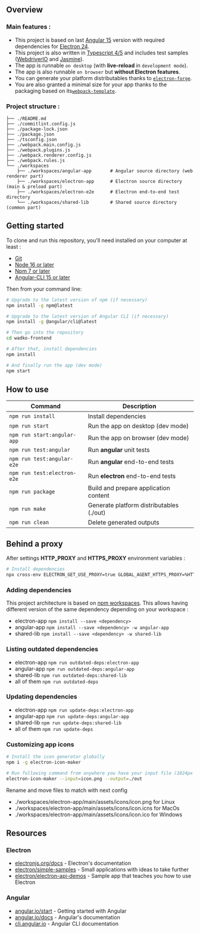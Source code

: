 ## Overview

### Main features :

- This project is based on last [Angular 15](https://angular.io/) version with required dependencies for [Electron 24](https://www.electronjs.org/).
- This project is also written in [Typescript 4/5](https://www.typescriptlang.org/) and includes test samples ([WebdriverIO](https://webdriver.io/) and [Jasmine](https://jasmine.github.io/)).
- The app is runnable `on desktop` (with **live-reload** in `development mode`).
- The app is also runnable `on browser` but **without Electron features**.
- You can generate your platform distributables thanks to [`electron-forge`](https://www.electronforge.io/).
- You are also granted a minimal size for your app thanks to the packaging based on its[`webpack-template`](https://www.electronforge.io/templates/typescript-+-webpack-template).

### Project structure :

```
├── ./README.md
├── ./commitlint.config.js
├── ./package-lock.json
├── ./package.json
├── ./tsconfig.json
├── ./webpack.main.config.js
├── ./webpack.plugins.js
├── ./webpack.renderer.config.js
├── ./webpack.rules.js
└── ./workspaces
    ├── ./workspaces/angular-app       # Angular source directory (web renderer part)
    ├── ./workspaces/electron-app      # Electron source directory (main & preload part)
    ├── ./workspaces/electron-e2e      # Electron end-to-end test directory
    └── ./workspaces/shared-lib        # Shared source directory (common part)
```

## Getting started

To clone and run this repository, you'll need installed on your computer at least :

- [Git](https://git-scm.com)
- [Node 16 or later](https://nodejs.org/en/download/)
- [Npm 7 or later](https://docs.npmjs.com/about-npm)
- [Angular-CLI 15 or later](https://angular.io/cli)

Then from your command line:

```bash
# Upgrade to the latest version of npm (if necessary)
npm install -g npm@latest

# Upgrade to the latest version of Angular CLI (if necessary)
npm install -g @angular/cli@latest

# Then go into the repository
cd wadko-frontend

# After that, install dependencies
npm install

# And finally run the app (dev mode)
npm start
```

## How to use

| Command                     | Description                              |
| --------------------------- | ---------------------------------------- |
| `npm run install`           | Install dependencies                     |
| `npm run start`             | Run the app on desktop (dev mode)        |
| `npm run start:angular-app` | Run the app on browser (dev mode)        |
| `npm run test:angular`      | Run **angular** unit tests               |
| `npm run test:angular-e2e`  | Run **angular** end-to-end tests         |
| `npm run test:electron-e2e` | Run **electron** end-to-end tests        |
| `npm run package`           | Build and prepare application content    |
| `npm run make`              | Generate platform distributables (./out) |
| `npm run clean`             | Delete generated outputs                 |

## Behind a proxy

After settings **HTTP_PROXY** and **HTTPS_PROXY** environment variables :

```bash
# Install dependencies
npx cross-env ELECTRON_GET_USE_PROXY=true GLOBAL_AGENT_HTTPS_PROXY=%HTTPS_PROXY% npm install
```

### Adding dependencies

This project architecture is based on [npm workspaces](https://docs.npmjs.com/cli/v7/using-npm/workspaces). This allows having different version of the same dependency depending on your workspace :

- electron-app
  `npm install --save <dependency>`
- angular-app
  `npm install --save <dependency> -w angular-app`
- shared-lib
  `npm install --save <dependency> -w shared-lib`

### Listing outdated dependencies

- electron-app
  `npm run outdated-deps:electron-app`
- angular-app
  `npm run outdated-deps:angular-app`
- shared-lib
  `npm run outdated-deps:shared-lib`
- all of them
  `npm run outdated-deps`

### Updating dependencies

- electron-app
  `npm run update-deps:electron-app`
- angular-app
  `npm run update-deps:angular-app`
- shared-lib
  `npm run update-deps:shared-lib`
- all of them
  `npm run update-deps`

### Customizing app icons

```bash
# Install the icon generator globally
npm i -g electron-icon-maker

# Run following command from anywhere you have your input file (1024px at least) to generate platforms icons
electron-icon-maker --input=icon.png --output=./out
```

Rename and move files to match with next config

- ./workspaces/electron-app/main/assets/icons/icon.png for Linux
- ./workspaces/electron-app/main/assets/icons/icon.icns for MacOs
- ./workspaces/electron-app/main/assets/icons/icon.ico for Windows

## Resources

### Electron

- [electronjs.org/docs](https://electronjs.org/docs) - Electron's documentation
- [electron/simple-samples](https://github.com/electron/simple-samples) - Small applications with ideas to take further
- [electron/electron-api-demos](https://github.com/electron/electron-api-demos) - Sample app that teaches you how to use Electron

### Angular

- [angular.io/start](https://angular.io/start) - Getting started with Angular
- [angular.io/docs](https://angular.io/docs) - Angular's documentation
- [cli.angular.io](https://cli.angular.io/) - Angular CLI documentation
